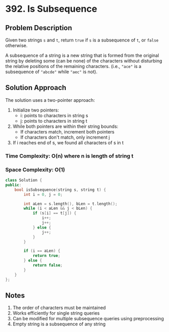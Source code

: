 # 392. Is Subsequence

## Problem Description

Given two strings `s` and `t`, return `true` if `s` is a subsequence of `t`, or `false` otherwise.

A subsequence of a string is a new string that is formed from the original string by deleting some (can be none) of the characters without disturbing the relative positions of the remaining characters. (i.e., `"ace"` is a subsequence of `"abcde"` while `"aec"` is not).

## Solution Approach

The solution uses a two-pointer approach:

1. Initialize two pointers:
   - i: points to characters in string s
   - j: points to characters in string t
2. While both pointers are within their string bounds:
   - If characters match, increment both pointers
   - If characters don't match, only increment j
3. If i reaches end of s, we found all characters of s in t

### Time Complexity: O(n) where n is length of string t

### Space Complexity: O(1)

```cpp
class Solution {
public:
    bool isSubsequence(string s, string t) {
        int i = 0, j = 0;

        int aLen = s.length(), bLen = t.length();
        while (i < aLen && j < bLen) {
            if (s[i] == t[j]) {
                i++;
                j++;
            } else {
                j++;
            }
        }

        if (i == aLen) {
            return true;
        } else {
            return false;
        }
    }
};
```

## Notes

1. The order of characters must be maintained
2. Works efficiently for single string queries
3. Can be modified for multiple subsequence queries using preprocessing
4. Empty string is a subsequence of any string
